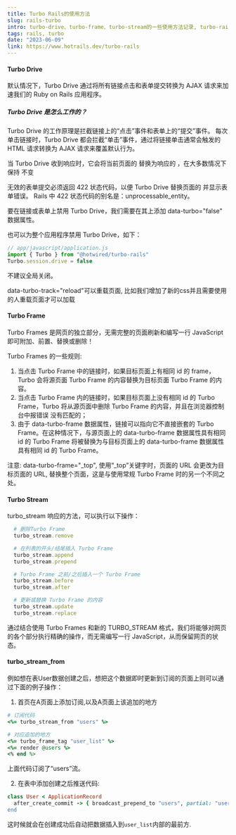 ```yaml
---
title: Turbo Rails的使用方法
slug: rails-turbo
intro: turbo-drive、turbo-frame、turbo-stream的一些使用方法记录, turbo-rails库的强大功能编写响应式单页
tags: rails, turbo
date: "2023-06-09"
link: https://www.hotrails.dev/turbo-rails
---
```


#### Turbo Drive
默认情况下，Turbo Drive 通过将所有链接点击和表单提交转换为 AJAX 请求来加速我们的 Ruby on Rails 应用程序。

##### Turbo Drive 是怎么工作的？
Turbo Drive 的工作原理是拦截链接上的“点击”事件和表单上的“提交”事件。
每次单击链接时，Turbo Drive 都会拦截“单击”事件，通过将链接单击通常会触发的 HTML 请求转换为 AJAX 请求来覆盖默认行为。

当 Turbo Drive 收到响应时，它会将当前页面的 <body> 替换为响应的 <body>，在大多数情况下保持 <head> 不变

无效的表单提交必须返回 422 状态代码，以便 Turbo Drive 替换页面的 <body> 并显示表单错误。 Rails 中 422 状态代码的别名是：unprocessable_entity。

要在链接或表单上禁用 Turbo Drive，我们需要在其上添加 data-turbo="false" 数据属性。

也可以为整个应用程序禁用 Turbo Drive，如下：
```js
// app/javascript/application.js
import { Turbo } from "@hotwired/turbo-rails"
Turbo.session.drive = false
```
不建议全局关闭。

data-turbo-track="reload"可以重载页面, 比如我们增加了新的css并且需要使用的人重载页面才可以加载


#### Turbo Frame
Turbo Frames 是网页的独立部分，无需完整的页面刷新和编写一行 JavaScript 即可附加、前置、替换或删除！

Turbo Frames 的一些规则:
1. 当点击 Turbo Frame 中的链接时，如果目标页面上有相同 id 的 frame，Turbo 会将源页面 Turbo Frame 的内容替换为目标页面 Turbo Frame 的内容。
2. 当点击 Turbo Frame 内的链接时，如果目标页面上没有相同 id 的 Turbo Frame，Turbo 将从源页面中删除 Turbo Frame 的内容，并且在浏览器控制台中报错误 没有匹配的<turbo-frame id="name_of_the_frame">；
3. 由于 data-turbo-frame 数据属性，链接可以指向它不直接嵌套的 Turbo Frame。在这种情况下，与源页面上的 data-turbo-frame 数据属性具有相同 id 的 Turbo Frame 将被替换为与目标页面上的 data-turbo-frame 数据属性具有相同 id 的 Turbo Frame。

注意:
data-turbo-frame="_top", 使用“_top”关键字时，页面的 URL 会更改为目标页面的 URL, 替换整个页面，这是与使用常规 Turbo Frame 时的另一个不同之处。

#### Turbo Stream

turbo_stream 响应的方法，可以执行以下操作：
```ruby
  # 删除Turbo Frame
  turbo_stream.remove

  # 在列表的开头/结尾插入 Turbo Frame
  turbo_stream.append
  turbo_stream.prepend

  # Turbo Frame 之前/之后插入一个 Turbo Frame
  turbo_stream.before
  turbo_stream.after

  # 更新或替换 Turbo Frame 的内容
  turbo_stream.update
  turbo_stream.replace
```

通过结合使用 Turbo Frames 和新的 TURBO_STREAM 格式，我们将能够对网页的各个部分执行精确的操作，而无需编写一行 JavaScript，从而保留网页的状态。

#### turbo_stream_from
例如想在表User数据创建之后，想把这个数据即时更新到订阅的页面上则可以通过下面的例子操作：
1. 首页在A页面上添加订阅,以及A页面上该追加的地方
```ruby
# 订阅代码
<%= turbo_stream_from "users" %> 

# 对应追加的地方
<%= turbo_frame_tag "user_list" %>
<%= render @users %>
<% end %>
```
上面代码订阅了“users”流。

2. 在表中添加创建之后推送代码:
```ruby
class User < ApplicationRecord
  after_create_commit -> { broadcast_prepend_to "users", partial: "users/user", locals: { user: self}, target: "user_list }
end
```
这时候就会在创建成功后自动把数据插入到`user_list`内部的最前方.